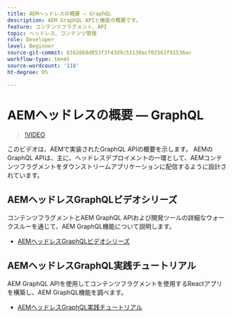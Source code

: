 ```yaml
---
title: AEMヘッドレスの概要 — GraphQL
description: AEM GraphQL APIと機能の概要です。
feature: コンテンツフラグメント、API
topic: ヘッドレス、コンテンツ管理
role: Developer
level: Beginner
source-git-commit: 81626b8d853f3f43d9c51130acf02561f91536ac
workflow-type: tm+mt
source-wordcount: '118'
ht-degree: 0%

---
```



# AEMヘッドレスの概要 — GraphQL

>[!VIDEO](https://video.tv.adobe.com/v/328618/?quality=12&learn=on)

このビデオは、AEMで実装されたGraphQL APIの概要を示します。 AEMのGraphQL APIは、主に、ヘッドレスデプロイメントの一環として、AEMコンテンツフラグメントをダウンストリームアプリケーションに配信するように設計されています。

## AEMヘッドレスGraphQLビデオシリーズ

コンテンツフラグメントとAEM GraphQL APIおよび開発ツールの詳細なウォークスルーを通じて、AEM GraphQL機能について説明します。

+ [AEMヘッドレスGraphQLビデオシリーズ](./video-series/modeling-basics.md)

## AEMヘッドレスGraphQL実践チュートリアル

AEM GraphQL APIを使用してコンテンツフラグメントを使用するReactアプリを構築し、AEM GraphQL機能を調べます。

+ [AEMヘッドレスGraphQL実践チュートリアル](./multi-step/overview.md)